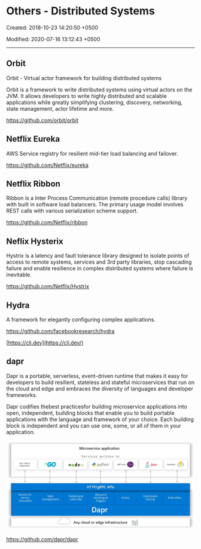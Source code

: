 # Others - Distributed Systems

Created: 2018-10-23 14:20:50 +0500

Modified: 2020-07-16 13:12:43 +0500

---

## Orbit

Orbit - Virtual actor framework for building distributed systems

Orbit is a framework to write distributed systems using virtual actors on the JVM. It allows developers to write highly distributed and scalable applications while greatly simplifying clustering, discovery, networking, state management, actor lifetime and more.

<https://github.com/orbit/orbit>

## Netflix Eureka

AWS Service registry for resilient mid-tier load balancing and failover.

<https://github.com/Netflix/eureka>

## Netflix Ribbon

Ribbon is a Inter Process Communication (remote procedure calls) library with built in software load balancers. The primary usage model involves REST calls with various serialization scheme support.

<https://github.com/Netflix/ribbon>

## Neflix Hysterix

Hystrix is a latency and fault tolerance library designed to isolate points of access to remote systems, services and 3rd party libraries, stop cascading failure and enable resilience in complex distributed systems where failure is inevitable.

<https://github.com/Netflix/Hystrix>

## Hydra

A framework for elegantly configuring complex applications.

<https://github.com/facebookresearch/hydra>

[https://cli.dev](https://cli.dev/)

## dapr

Dapr is a portable, serverless, event-driven runtime that makes it easy for developers to build resilient, stateless and stateful microservices that run on the cloud and edge and embraces the diversity of languages and developer frameworks.

Dapr codifies thebest practicesfor building microservice applications into open, independent, building blocks that enable you to build portable applications with the language and framework of your choice. Each building block is independent and you can use one, some, or all of them in your application.

![Dapr Conceptual Model](../../media/Technologies-Others-Others---Distributed-Systems-image1.jpg)

<https://github.com/dapr/dapr>
